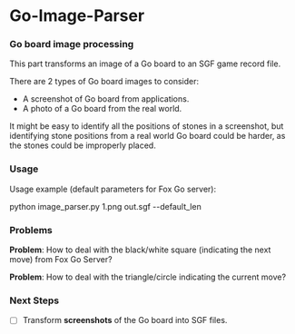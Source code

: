 # **Go-Image-Parser**


### Go board image processing

This part transforms an image of a Go board to an SGF game record file.

There are 2 types of Go board images to consider:

* A screenshot of Go board from applications.
* A photo of a Go board from the real world.

It might be easy to identify all the positions of stones in a screenshot, but identifying stone positions from a real world Go board could be harder, as the stones could be improperly placed.

### Usage

Usage example (default parameters for Fox Go server):

python image_parser.py 1.png out.sgf --default_len

### Problems

**Problem**: How to deal with the black/white square (indicating the next move) from Fox Go Server?

**Problem**: How to deal with the triangle/circle indicating the current move?

### Next Steps
- [ ] Transform **screenshots** of the Go board into SGF files.